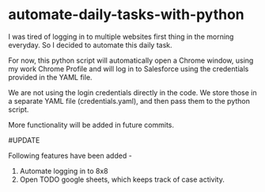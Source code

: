# automate-daily-tasks-with-python

I was tired of logging in to multiple websites first thing in the morning everyday. So I decided to automate this daily task.

For now, this python script will automatically open a Chrome window, using my work Chrome Profile and will log in to Salesforce using the credentials provided in the YAML file.

We are not using the login credentials directly in the code. We store those in a separate YAML file (credentials.yaml), and then pass them to the python script.

More functionality will be added in future commits.

#UPDATE

Following features have been added - 

1. Automate logging in to 8x8
2. Open TODO google sheets, which keeps track of case activity. 
